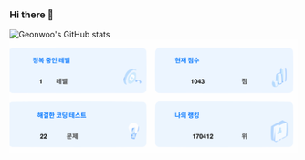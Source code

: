 ### Hi there 👋
![Geonwoo's GitHub stats](https://github-readme-stats.vercel.app/api?username=woodgeon&show_icons=true&theme=transparent)
![Programmers Badge](https://raw.githubusercontent.com/woodgeon/Programmers_Badge_Generator/main/result/result.svg)

